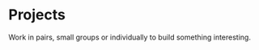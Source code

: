 ---
---

<span style="font-size:3em; color:Tomato"><i class="fas fa-lightbulb fa-pull-left fa-border"></i></span>
# Projects

Work in pairs, small groups or individually to build something interesting.
